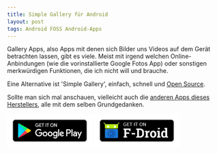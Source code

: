 ```yaml
---
title: Simple Gallery für Android
layout: post
tags: Android FOSS Android-Apps
---
```

Gallery Apps, also Apps mit denen sich Bilder uns Videos auf dem Gerät betrachten lassen, gibt es viele. 
Meist mit irgend welchen Online-Anbindungen (wie die vorinstallierte Google Fotos App) oder sonstigen merkwürdigen Funktionen, die ich nicht will und brauche.

Eine Alternative ist 'Simple Gallery', einfach, schnell und [Open Source](https://github.com/SimpleMobileTools/Simple-Gallery).

Sollte man sich mal anschauen, vielleicht auch die [anderen Apps dieses Herstellers](https://simplemobiletools.github.io/), alle mit dem selben Grundgedanken.

<!--more-->
[<img src="/assets/get_it_on_google_play.png" width="200px">](https://play.google.com/store/apps/details?id=com.simplemobiletools.gallery.pro)
[<img src="/assets/get_it_on_f-droid.png" width="200px">](https://f-droid.org/en/packages/com.simplemobiletools.gallery.pro/)
